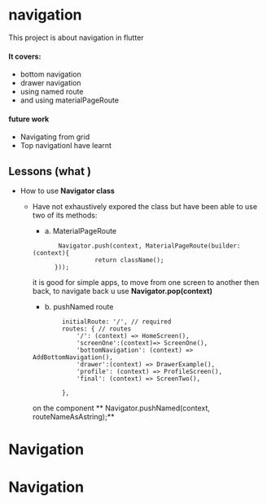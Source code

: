 # navigation
This project is about navigation in flutter
#### It covers:
 - bottom navigation
 - drawer navigation
 - using named route
 - and using materialPageRoute

 #### future work
 - Navigating from grid 
 - Top navigationI have learnt 


 ## Lessons (what ) 
- How to use **Navigator class**
  
  - Have not exhaustively expored the class but have been able to use two of its methods:
    - a.  MaterialPageRoute 
    ```  
           Navigator.push(context, MaterialPageRoute(builder: (context){
                     return className();
          }));
    ```
    it is good for simple apps, to move from one screen to another then back, to navigate back u use **Navigator.pop(context)**

    - b. pushNamed route
    ```
            initialRoute: '/', // required
            routes: { // routes
                '/': (context) => HomeScreen(),
                'screenOne':(context)=> ScreenOne(),
                'bottomNavigation': (context) => AddBottomNavigation(),
                'drawer':(context) => DrawerExample(),
                'profile': (context) => ProfileScreen(),
                'final': (context) => ScreenTwo(),

            },

      ```
      on the component ** Navigator.pushNamed(context, routeNameAsAstring);**



  

# Navigation
# Navigation

